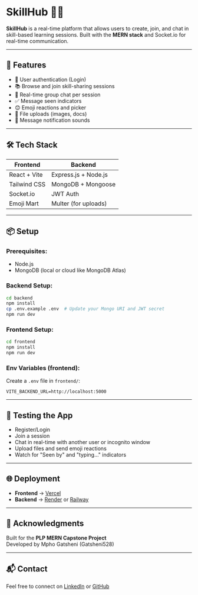 # SkillHub 🧠💬

**SkillHub** is a real-time platform that allows users to create, join, and chat in skill-based learning sessions. Built with the **MERN stack** and Socket.io for real-time communication.

---

## 🚀 Features

- 🔐 User authentication (Login)
- 📚 Browse and join skill-sharing sessions
- 💬 Real-time group chat per session
- ✅ Message seen indicators
- 😊 Emoji reactions and picker
- 📁 File uploads (images, docs)
- 🔔 Message notification sounds

---

## 🛠️ Tech Stack

| Frontend | Backend |
|----------|---------|
| React + Vite | Express.js + Node.js |
| Tailwind CSS | MongoDB + Mongoose |
| Socket.io | JWT Auth |
| Emoji Mart | Multer (for uploads) |

---

## 📦 Setup

### Prerequisites:
- Node.js
- MongoDB (local or cloud like MongoDB Atlas)

### Backend Setup:

```bash
cd backend
npm install
cp .env.example .env  # Update your Mongo URI and JWT secret
npm run dev
```

### Frontend Setup:

```bash
cd frontend
npm install
npm run dev
```

### Env Variables (frontend):
Create a `.env` file in `frontend/`:
```
VITE_BACKEND_URL=http://localhost:5000
```

---

## 🧪 Testing the App

- Register/Login
- Join a session
- Chat in real-time with another user or incognito window
- Upload files and send emoji reactions
- Watch for "Seen by" and "typing…" indicators

---

## 🌐 Deployment

- **Frontend** → [Vercel](https://vercel.com)
- **Backend** → [Render](https://render.com) or [Railway](https://railway.app)

---

## 🙌 Acknowledgments

Built for the **PLP MERN Capstone Project**  
Developed by Mpho Gatsheni (Gatsheni528)

---

## 📬 Contact

Feel free to connect on [LinkedIn](https://linkedin.com) or [GitHub](https://github.com/Gatsheni528)
